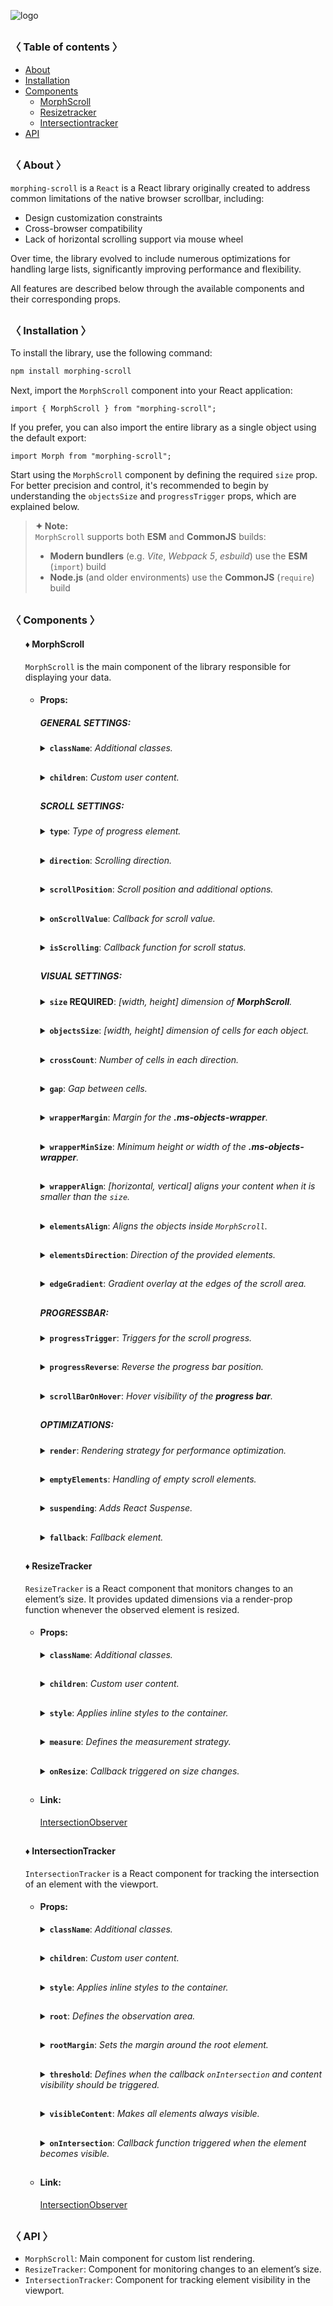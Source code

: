 ![logo](https://raw.githubusercontent.com/voodoofugu/morphing-scroll/refs/heads/main/src/assets/banner-logo.jpg)

<h2></h2>

### 〈 Table of contents 〉

- [About](#-about-)
- [Installation](#-installation-)
- [Components](#-components-)
  - [MorphScroll](#-morphscroll)
  - [Resizetracker](#-resizetracker)
  - [Intersectiontracker](#-intersectiontracker)
- [API](#-api-)

<h2></h2>

### 〈 About 〉

`morphing-scroll` is a `React` is a React library originally created to address common limitations of the native browser scrollbar, including:

- Design customization constraints
- Cross-browser compatibility
- Lack of horizontal scrolling support via mouse wheel

Over time, the library evolved to include numerous optimizations for handling large lists, significantly improving performance and flexibility.

All features are described below through the available components and their corresponding props.

<h2></h2>

### 〈 Installation 〉

To install the library, use the following command:

```bash
npm install morphing-scroll
```

Next, import the `MorphScroll` component into your React application:

```tsx
import { MorphScroll } from "morphing-scroll";
```

If you prefer, you can also import the entire library as a single object using the default export:

```tsx
import Morph from "morphing-scroll";
```

Start using the `MorphScroll` component by defining the required `size` prop. For better precision and control, it's recommended to begin by understanding the `objectsSize` and `progressTrigger` props, which are explained below.

> **✦ Note:**  
> `MorphScroll` supports both **ESM** and **CommonJS** builds:
>
> - **Modern bundlers** (e.g. _Vite_, _Webpack 5_, _esbuild_) use the **ESM** (`import`) build
> - **Node.js** (and older environments) use the **CommonJS** (`require`) build

<h2></h2>

### 〈 Components 〉

<ul><div>

#### ♦ MorphScroll

`MorphScroll` is the main component of the library responsible for displaying your data.

- #### Props:

<ul><div>

##### **GENERAL SETTINGS**:

<details><summary><b><code>className</code></b>: <em>Additional classes.</em></summary><br /><ul><div>
<b>Type:</b> string<br />
<br />
<b>Description:</b> <em><br />
This parameter allows you to add additional classes to the component.</em><br />
<br />
<b>Example:</b>

```tsx
<MorphScroll {...props} className="custom-class">
  {children}
</MorphScroll>
```

</div></ul></details>

<h2></h2>

<details><summary><b><code>children</code></b>: <em>Custom user content.</em></summary><br /><ul><div>
<b>Type:</b> React.ReactNode<br />
<br />
<b>Description:</b> <em><br />
This is where you can pass your list elements.<br />
Make sure to provide unique keys for each list item, as per React's rules. The <code>MorphScroll</code> component ensures that the cells it generates will use the same keys as your list items, allowing it to render the correct cells for the current list.<br />
Additionally, <code>MorphScroll</code> handles a passed <mark>null</mark> value the same way as <mark>undefined</mark>, rendering nothing in both cases.</em><br />
<br />
<b>Example:</b>

```tsx
<MorphScroll {...props}>{children}</MorphScroll>
```

</div></ul></details>

<h2></h2>

##### **SCROLL SETTINGS**:

<details><summary><b><code>type</code></b>: <em>Type of progress element.</em></summary><br /><ul><div>
<b>Type:</b> "scroll" | "slider" | "sliderMenu"<br />
<br />
<b>Default:</b> "scroll"<br />
<br />
<b>Description:</b> <em><br />
This parameter defines how the provided <code>progressElement</code> behaves within <code>progressTrigger</code> and how you interact with it.<br />
<br />
<mark>scroll</mark> - This is the default value and represents a standard scrollbar.<br />
<br />
<mark>slider</mark> - It displays distinct elements indicating the number of full scroll steps within the list.<br />
<br />
<mark>sliderMenu</mark> - It behaves like a <code>slider</code>, but now the <code>progressElement</code> is a menu, an you can provide custom buttons as an array in the <code>progressElement</code>.</em><br />
<br />
<b>Example:</b>

```tsx
<MorphScroll {...props} type="slider">
  {children}
</MorphScroll>
```

</div></ul></details>

<h2></h2>

<details><summary><b><code>direction</code></b>: <em>Scrolling direction.</em></summary><br /><ul><div>
<b>Type:</b> "x" | "y" | "hybrid"<br />
<br />
<b>Default:</b> "y"<br />
<br />
<b>Description:</b> <em><br />
This parameter changes the scroll or slider type direction based on the provided value.<br />
You can set the value to horizontal, vertical or hybrid positions to customize the component according to your needs.</em><br />
<br />
<b>Example:</b>

```tsx
<MorphScroll {...props} direction="x">
  {children}
</MorphScroll>
```

</div></ul></details>

<h2></h2>

<details><summary><b><code>scrollPosition</code></b>: <em>Scroll position and additional options.</em></summary><br /><ul><div>
<b>Type:</b> {<br />
value: number | "end" | (number | "end")[];<br />
duration?: number;<br />
updater?: boolean;<br />
}<br />
<br />
<b>Default:</b> { duration: 200; updater: false }<br />
<br />
<b>Description:</b> <em><br />
This parameter allows you to set custom scroll values.<br />
<br />
<code>value</code>:<br />
<ul>
  <li><mark>number</mark> - Sets the scroll position to a specific value.</li>
  <li><mark>"end"</mark> - Scrolls to the bottom of the list upon loading, which is useful for scenarios like chat message lists. When new elements are appended to the list, the scroll position will update automatically. However, to prevent unwanted scrolling when adding elements to the beginning of the list, this property will not trigger.</li>
</ul>
You can also provide an array of two values to specific positions ( e.g., [ x, y ] axes ) for hybrid directions.</code>.<br />
<br />
<code>duration</code>:<br />
This property determines the animation speed for scrolling in <b>ms</b>.<br />
<br />
<code>updater</code>:<br />
This property is a helper for the <code>value</code> property. When setting the same scroll value repeatedly (e.g., clicking a button to scroll to the top), React does not register the update. To force an update, toggle updater within setState, e.g.,<br />
<code>setScroll((prev) => ({ ...prev, value: 0, updater: <b>!prev.updater</b> }))</code></em><br />
<br />
<b>Example:</b>

```tsx
<MorphScroll {...props}
  scrollPosition={{ value: 100; duration: 100 }}
>
  {children}
</MorphScroll>
```

</div></ul></details>

<h2></h2>

<details><summary><b><code>onScrollValue</code></b>: <em>Callback for scroll value.</em></summary><br /><ul><div>
<b>Type:</b> ( left: number, top: number ) => void<br />
<br />
<b>Description:</b> <em><br />
This parameter accepts a callback function that is triggered on every scroll event. The callback receives the current scroll top and left position as a number. The return value of the callback can be used to determine custom behavior based on the scroll value.</em><br />
<br />
<b>Example:</b>

```tsx
<MorphScroll {...props}
  onScrollValue={
    (left, top) => console.log("Scroll position:", left, top),
  }
>
  {children}
</MorphScroll>
```

</div></ul></details>
  
<h2></h2>

<details><summary><b><code>isScrolling</code></b>: <em>Callback function for scroll status.</em></summary><br /><ul><div>
<b>Type:</b> ( motion: boolean ) => void<br />
<br />
<b>Description:</b> <em><br />
This parameter accepts a callback function that is triggered whenever the scroll status changes. The callback receives a boolean value, where <code>true</code> indicates that scrolling is in progress, and <code>false</code> indicates that scrolling has stopped. This can be useful for triggering additional actions, such as pausing animations or loading indicators based on the scroll state.</em><br />
<br />
<b>Example:</b>

```tsx
<MorphScroll
  {...props}
  isScrolling={(motion) => {
    console.log(motion ? "Scrolling..." : "Scroll stopped.");
  }}
>
  {children}
</MorphScroll>
```

</div></ul></details>

<h2></h2>

##### **VISUAL SETTINGS**:

<details><summary><b><code>size</code> REQUIRED</b>: <em>[width, height] dimension of <b>MorphScroll</b>.</em></summary><br /><ul><div>
<b>Type:</b><br /> number | number[] | "auto"<br />
<br />
<b>Description:</b> <em><br />
This parameter sets the width and height of the <code>MorphScroll</code>.<br />
<br />
<mark>number</mark> - Sets a fixed size in pixels. It can be 1 number if you want to set the same width and height, or an array of 2 numbers.<br />
<br />
<mark>"auto"</mark> - Adds the <code>ResizeTracker</code> component to measure the width and height of the area where <code>MorphScroll</code> is added. The dimensions will automatically adjust when the container changes.</em><br />
<br />
<b>Example:</b>

```tsx
<MorphScroll {...props} size={[100, 400]}>
  {children}
</MorphScroll>
```

</div></ul></details>

<h2></h2>

<details><summary><b><code>objectsSize</code></b>: <em>[width, height] dimension of cells for each object.</em></summary><br /><ul><div>
<b>Type:</b><br />
number | "size" | "firstChild" | "none"<br />
| (number | "size" | "firstChild" | "none")[]<br />
<br />
<b>Default:</b> If you don't provide any value, the default value will be taken from <code>size</code><br />
<br />
<b>Description:</b> <em><br />
This parameter defines the [width, height] of cells for each of your objects.<br />
<br />
<mark>number</mark> - Sets a fixed size for your custom objects.<br />
<br />
<mark>"size"</mark> - The dimensions will be taken from <code>size</code>.<br />
<br />
<mark>"firstChild"</mark> - Creates a <code>ResizeTracker</code> wrapper for the first child of your list. This wrapper will calculate the size of the first child, and these dimensions will be applied to all cells in the list.<br />
This can be useful if you want to change the size of objects in your list dynamically, e.g., when reducing the size of the user's screen.<br />
<br />
<mark>"none"</mark> - Cells will still be created, but <code>MorphScroll</code> will not calculate their sizes-they will simply wrap your objects.<br />
<br />
<mark>undefined</mark> - If no value is provided, the default behavior is partially inferred from the <code>size</code> prop:
<ul>
  <li>When <code>direction="x"</code>, the height from <code>size</code> will be used, behaving as if you had passed <code>objectsSize=["size", "none"]</code>.</li>
  <li>When <code>direction="y"</code>, the width from <code>size</code> will be used, behaving as if you had passed <code>objectsSize=["none", "size"]</code>.</li>
</ul>
<br />
✦ Note:<br />
<ul>
  <li>All types can be used as 1 value, or an array of 2 values.</li>
  <li><mark>"none"</mark> is not compatible with <code>render</code>.</li>
</ul></em><br />
<br />
<b>Example:</b>

```tsx
<MorphScroll {...props} objectsSize={[80, 80]}>
  {children}
</MorphScroll>
```

</div></ul></details>

<h2></h2>

<details><summary><b><code>crossCount</code></b>: <em>Number of cells in each direction.</em></summary><br /><ul><div>
<b>Type:</b> number<br />
<br />
<b>Description:</b> <em><br />
This parameter defines the number of <b>columns</b> (<code>direction="y"</code>, <code>direction="hybrid"</code> + <code>elementsDirection="column"</code>) or <b>rows</b> (<code>direction="x"</code>, <code>direction="hybrid"</code> + <code>elementsDirection="row"</code>).<br />
<br />
✦ Note:<br />
<ul>
  <li>If you use <mark>"x"</mark> or <mark>"y"</mark> for the <code>direction</code> parameter, <code>crossCount</code> only limits the <b>maximum</b> number of columns or rows.</li>
  <li>If you use <mark>"hybrid"</mark> for the <code>direction</code> parameter, <code>crossCount</code> defines the <b>exact</b> number of columns or rows in dependence of the <code>elementsDirection</code>, but not exceeding the total number of passed elements.</li>
</ul></em><br />
<br />
<b>Example:</b>

```tsx
<MorphScroll {...props} crossCount={3}>
  {children}
</MorphScroll>
```

</div></ul></details>

<h2></h2>

<details><summary><b><code>gap</code></b>: <em>Gap between cells.</em></summary><br /><ul><div>
<b>Type:</b> number | number[]<br />
<br />
<b>Description:</b> <em><br />
This parameter allows you to set spacing in pixels between list items for rows and columns.<br />
<br />
✦ Note:<br />
It can be 1 number or an array of 2 numbers.</em><br />
<br />
<b>Example:</b>

```tsx
<MorphScroll {...props} gap={10}>
  {children}
</MorphScroll>
```

</div></ul></details>

<h2></h2>

<details><summary><b><code>wrapperMargin</code></b>: <em>Margin for the <b>.ms-objects-wrapper</b>.</em></summary><br /><ul><div>
<b>Type:</b> number | number[]<br />
<br />
<b>Description:</b> <em><br />
This parameter defines the spacing between the list items and their wrapper, effectively increasing the width or height of the scrollable area.<br />
<br />
✦ Note:<br />
Can be 1 number or an array of 2 or 4 numbers in pixels.</em><br />
<br />
<b>Example:</b>

```tsx
<MorphScroll {...props} wrapperMargin={10}>
  {children}
</MorphScroll>
```

</div></ul></details>

<h2></h2>

<details><summary><b><code>wrapperMinSize</code></b>: <em>Minimum height or width of the <b>.ms-objects-wrapper</b>.</em></summary><br /><ul><div>
<b>Type:</b> number | "full" | (number | "full")[]<br /><br />
<b>Description:</b> <em><br />
This parameter defines the minimum height or width of the <b>.ms-objects-wrapper</b>, to which CSS properties like <code>min-height</code> or <code>min-width</code> will be applied.<br />
<br />
✦ Note:<br />
Can be used as 1 value, or an array of 2 values.</em><br />
<br />
<b>Example:</b>

```tsx
<MorphScroll {...props} wrapperMinSize={"full"}>
  {children}
</MorphScroll>
```

</div></ul></details>

<h2></h2>

<details><summary><b><code>wrapperAlign</code></b>: <em>[horizontal, vertical] aligns your content when it is smaller than the <code>size</code>.</em></summary><br /><ul><div> 
<b>Type:</b><br />
"start" | "center" | "end"<br />
| ("start" | "center" | "end")[]<br />
<br />
<b>Description:</b> <em><br />
This parameter aligns the <b>.ms-objects-wrapper</b>, which contains all the provided elements, relative to the scroll or the <code>size</code>.<br />
<br />
✦ Note:<br />
Use 1 value to align one or both axes, or an array of 2 values to align both axes.</em><br />
<br />
<b>Example:</b>

```tsx
<MorphScroll {...props} contentAlign={["center", "center"]}>
  {children}
</MorphScroll>
```

</div></ul></details>

<h2></h2>

<details><summary><b><code>elementsAlign</code></b>: <em>Aligns the objects inside <code>MorphScroll</code>.</em></summary><br /><ul><div>
<b>Type:</b> "start" | "center" | "end"<br />
<br />
<b>Example:</b>

```tsx
<MorphScroll {...props} elementsAlign="center">
  {children}
</MorphScroll>
```

</div></ul></details>

<h2></h2>

<details><summary><b><code>elementsDirection</code></b>: <em>Direction of the provided elements.</em></summary><br /><ul><div>
<b>Type:</b> "row" | "column"<br />
<br />
<b>Default:</b> "row"<br />
<br />
<b>Description:</b> <em><br />
This parameter changes the order of the provided elements based on the provided value.</em><br />
<br />
<b>Example:</b>

```tsx
<MorphScroll {...props} elementsDirection="column">
  {children}
</MorphScroll>
```

</div></ul></details>

<h2></h2>

<details><summary><b><code>edgeGradient</code></b>: <em>Gradient overlay at the edges of the scroll area.</em></summary><br /><ul><div>
<b>Type:</b> boolean | { color?: string; size?: number }<br />
<br />
<b>Default:</b> { size: 40 }<br />
<br />
<b>Description:</b> <em><br />
This parameter creates two edge elements responsible for darkening the edges of the scroll when it overflows.<br />
<br />
<code>color</code> :<br />
The property accepts any valid color format.
If you provide it, the library will generate a gradient transitioning from the custom color to transparent.
If you provide just <mark>true</mark>, the edge elements will have no color, allowing for custom styling via CSS classes.<br />
<br />
<code>size</code> :<br />
The property changes the height for horizontal and width for vertical <b>.ms-edge</b>.</em><br />
<br />
<b>Example:</b>

```tsx
<MorphScroll
  {...props}
  edgeGradient={{ color: "rgba(0, 0, 0, 0.5)", size: 60 }}
>
  {children}
</MorphScroll>
```

</div></ul></details>

<h2></h2>

##### **PROGRESSBAR**:

<details><summary><b><code>progressTrigger</code></b>: <em>Triggers for the scroll progress.</em></summary><br /><ul><div>
<b>Type:</b> {<br />
  wheel?: boolean;<br />
  content?: boolean;<br />
  progressElement?: boolean | React.ReactNode | React.ReactNode[];<br />
  arrows?: boolean | { size?: number; element?: React.ReactNode };<br />
}<br />
<br />
<b>Default:</b> { wheel: true }<br />
<br />
<b>Description:</b> <em><br />
This is one of the most important properties, allowing you to define how users interact with the progress bar and customize its appearance.<br />
<br />
<code>wheel</code> :<br />
This parameter determines whether the progress bar responds to mouse wheel scrolling.<br />
<br />
<code>content</code> :<br />
This parameter enables interaction by clicking and dragging anywhere within the scrollable content to move it.<br />
<br />
<code>progressElement</code> :<br />
This parameter determines how the scroll progress is managed.<br />
<br />
<ul>
  <li>When using <code>type="scroll"</code>, you can provide a custom scroll element. If it's not ready yet, simply set <mark>true</mark> instead — this will fall back to the browser’s default scrollbar.</li>
  <li>When using <code>type="slider"</code>, a <b>.ms-slider</b> element is automatically generated. It contains multiple <b>sliderElem</b> elements that visually represent the scroll progress. One of them will always have the <code>active</code> class depending on the current position.</li>
  <li>When using <code>type="sliderMenu"</code>, everything is the same as with <mark>"slider"</mark> but you can pass an array of custom buttons to <code>progressElement</code>. These buttons act as a navigation menu, allowing users to jump to specific sections.</li>
</ul>
<br />
<code>arrows</code> :<br />
This parameter allows you to add custom arrows to the progress bar. You can either specify a <code>size</code> for the arrows and provide a custom element.<br />
<br />
✦ Note:<br />
<code>progressTrigger</code> can only create or provide your elements, but you must make the design for them yourself.</em><br />
<br />
<b>Example:</b>

```tsx
<MorphScroll
  {...props}
  progressTrigger={{
    wheel: true,
    progressElement: <div className="your-scroll-thumb" />,
  }}
>
  {children}
</MorphScroll>
```

</div></ul></details>

<h2></h2>

<details><summary><b><code>progressReverse</code></b>: <em>Reverse the progress bar position.</em></summary><br /><ul><div>
<b>Type:</b> boolean | boolean[]<br />
<br />
<b>Default:</b> false<br />
<br />
<b>Description:</b> <em><br />
This parameter changes the position of the progress bar based on the direction property.<br />
<br />
<ul>
  <li>If <code>direction="x"</code>, the progress bar appears on the left by default and moves to the right when set to <mark>true</mark>.</li>
  <li>If <code>direction="y"</code>, the progress bar appears at the bottom by default and moves to the top when set to <mark>true</mark>.</li>
  <li>If <code>direction="hybrid"</code>, both horizontal and vertical progress bars are used with the same logic as above. And in this case, you can also pass an array of booleans to control each bar individually.</li>
</ul></em><br />
<br />
<b>Example:</b>

```tsx
<MorphScroll {...props} progressReverse>
  {children}
</MorphScroll>
```

</div></ul></details>

<h2></h2>

<details><summary><b><code>scrollBarOnHover</code></b>: <em>Hover visibility of the <b>progress bar</b>.</em></summary><br /><ul><div>
<b>Type:</b> boolean<br />
<br />
<b>Default:</b> false<br />
<br />
<b>Description:</b> <em><br />
This parameter controls the visibility of the progress bar regardless of the <code>type</code> value.<br />
When you use it, the <b>"hover"</b> class is applied to the <b>.ms-bar</b> when the cursor is over it (or the finger touches it on touchscreens), and <b>"leave"</b> is applied when it is no longer hovered. This allows you to easily customize its appearance on interaction.</em><br />
<br />
<b>Example:</b>

```tsx
<MorphScroll {...props} scrollBarOnHover>
  {children}
</MorphScroll>
```

</div></ul></details>

<h2></h2>

##### **OPTIMIZATIONS**:

<details><summary><b><code>render</code></b>: <em>Rendering strategy for performance optimization.</em></summary><br /><ul><div>
<b>Type:</b> {<br />
  type: "lazy" | "virtual";<br />
  rootMargin?: number | number[];<br />
  stopLoadOnScroll?: boolean;<br />
  }<br />
<br />
<b>Description:</b> <em><br />
This parameter adds a gradual rendering of the content as it enters the viewport.<br />
When used, a container is created for each scrollable object, and its absolute positioning is calculated based on scroll position and area dimensions.<br />
<br />
<code>type</code>:<br />
<ul>
  <li>With <mark>"lazy"</mark>, content is not deleted when it leaves the viewport.</li>
  <li>With <mark>"virtual"</mark>, content is deleted when it leaves the viewport.</li>
</ul>
<br />
<code>rootMargin</code>:<br />
This property controls the threshold for loading content. It can be a single number or an array of 2 <b>[ top-bottom, left-right ]</b> or 4 <b>[ top, right, bottom, left ]</b> numbers. It is the distance for loading from the root element ( <b>.ms-element</b> ) in pixels.<br />
<br />
<code>stopLoadOnScroll</code>:<br />
This property controls whether to stop loading content when scrolling.<br />
<br />
✦ Note:<br />
<code>render</code> is not compatible with <code>objectsSize: "none"</code>.</em><br />
<br />
<b>Example:</b>

```tsx
<MorphScroll {...props} render={{ type: "virtual" }}>
  {children}
</MorphScroll>
```

</div></ul></details>

<h2></h2>

<details><summary><b><code>emptyElements</code></b>: <em>Handling of empty scroll elements.</em></summary><br /><ul><div>
<b>Type:</b> {<br />
mode: "clear" | "fallback" | { fallback: React.ReactNode };<br />
clickTrigger?: { selector: string; delay?: number };<br />
}<br />
<br />
<b>Description:</b> <em><br />
This option will allow you to delete or replace empty list items during the first rendering, or to start this process by clicking.<br />
<br />
<code>mode</code> :<br />
<ul>
  <li><mark>"clear"</mark> – automatically removes empty elements.</li>
  <li><mark>"fallback"</mark> – replaces empty elements with the value from the <code>fallback</code> props.</li>
  <li><mark>{ fallback: React.ReactNode }</mark> – if you need a different element than in <code>fallback</code> to replace empty elements, you can use this option.</li>
</ul>
<br />
<code>clickTrigger</code> :<br />
In case if elements are removed via a click action, use this option. It accepts an object with a <code>selector</code> ( such as a delete button’s class ) and <code>delay</code> ( in <b>ms</b> ) to wait before removing the elements.<br />
<br />
✦ Note:<br />
<ul>
  <li>The cleanup will start on the initial render, when the number of passed elements changes, on scroll and on click if you use <code>clickTrigger</code>.</li>
  <li>If you are using <code>clickTrigger</code> but there are no changes, you may need to increase the <code>delay</code> value, since the cleanup function is triggered when your item has not yet been deleted.</li>
</ul></em>
<br />
<b>Example:</b>

```tsx
<MorphScroll
  {...props}
  emptyElements={{
    mode: "clear",
    clickTrigger: { selector: ".close-button" },
  }}
>
  {children}
</MorphScroll>
```

</div></ul></details>

<h2></h2>

<details><summary><b><code>suspending</code></b>: <em>Adds React Suspense.</em></summary><br /><ul><div>
<b>Type:</b> boolean<br />
<br />
<b>Default:</b> false<br />
<br />
<b>Description:</b> <em><br />
This parameter adds React Suspense to the MorphScroll component for asynchronous rendering.</em><br />
<br />
<b>Example:</b>

```tsx
<MorphScroll {...props} suspending>
  {children}
</MorphScroll>
```

</div></ul></details>

<h2></h2>

<details><summary><b><code>fallback</code></b>: <em>Fallback element.</em></summary><br /><ul><div>
<b>Type:</b> React.ReactNode<br />
<br />
<b>Description:</b> <em><br />
This parameter sets the fallback element to display during loading or placeholder.<br />
It will be used when:
<ul>
  <li><code>suspending</code> is set to <mark>true</mark>.</li>
  <li><code>render.stopLoadOnScroll</code> is set to <mark>true</mark>.</li>
  <li><code>emptyElements.mode</code> is set to <mark>"fallback"</mark>.</li> 
</ul></em><br />
<br />
<b>Example:</b>

```tsx
<MorphScroll {...props} fallback={<div>Loading...</div>}>
  {children}
</MorphScroll>
```

</div></ul></details>
  
</div></ul>

<h2></h2>

#### ♦ ResizeTracker

`ResizeTracker` is a React component that monitors changes to an element’s size. It provides updated dimensions via a render-prop function whenever the observed element is resized.

- #### Props:

<ul><div>

<details><summary><b><code>className</code></b>: <em>Additional classes.</em></summary><br /><ul><div>
<b>Type:</b> string<br />
<br />
<b>Description:</b> <em><br />
This parameter allows you to add additional classes to the component.</em><br />
<br />
<b>Example:</b>

```tsx
<ResizeTracker className="custom-class">{children}</ResizeTracker>
```

</div></ul></details>

<h2></h2>

<details><summary><b><code>children</code></b>: <em>Custom user content.</em></summary><br /><ul><div>
<b>Type:</b> React.ReactNode<br />
<br />
<b>Description:</b> <em><br />
This parameter allows you to add custom content to the component.</em><br />
<br />
<b>Example:</b>

```tsx
<ResizeTracker>{children}</ResizeTracker>
```

</div></ul></details>

<h2></h2>

<details><summary><b><code>style</code></b>: <em>Applies inline styles to the container.</em></summary><br /><ul><div>
<b>Type:</b> React.CSSProperties<br />
<br />
<b>Example:</b>

```tsx
<ResizeTracker style={{ backgroundColor: "yellow" }}>{children}</ResizeTracker>
```

</div></ul></details>

<h2></h2>

<details><summary><b><code>measure</code></b>: <em>Defines the measurement strategy.</em></summary><br /><ul><div>
<b>Type:</b> "inner" | "outer" | "all"<br />
<br />
<b>Default:</b> "inner"<br />
<br />
<b>Description:</b><br />
<em>This prop determines what is being measured by automatically applying inline styles that affect width and height.<br />
<br />
<ul>
  <li><mark>"inner"</mark> sets <code>width: "max-content"</code> and <code>height: "max-content"</code>, measuring the size of child elements.</li>
  <li><mark>"outer"</mark> measures the parent element by setting <code>minWidth: "100%"</code> and <code>minHeight: "100%"</code>.</li>
  <li><mark>"all"</mark> value combines the styles of both <code>"inner"</code> and <code>"outer"</code>, allowing measurement of both the parent and child elements.</li>
</ul>
<br />
✦ Note: <br />
Be cautious when overriding styles via the <code>style</code> prop, as it may interfere with the styles applied by <code>measure</code>, leading to unexpected behavior.</em><br />
<br />
<b>Example:</b>

```tsx
<ResizeTracker measure="all">{children}</ResizeTracker>
```

</div></ul></details>

<h2></h2>

<details><summary><b><code>onResize</code></b>: <em>Callback triggered on size changes.</em></summary><br /><ul><div>
<b>Type:</b> (rect: Partial<DOMRectReadOnly>) => void<br />
<br />
<b>Description:</b><br />
<em>A callback function that is triggered whenever the observed element's dimensions change.<br />
The function receives an object containing the updated size properties.</em><br />
<br />
<b>Example:</b>

```tsx
<ResizeTracker
  onResize={(rect) => {
    console.log("New size:", rect);
  }}
>
  {children}
</ResizeTracker>
```

</div></ul></details>

<h2></h2>

</div></ul>

- #### Link:

  [IntersectionObserver](https://developer.mozilla.org/en-US/docs/Web/API/ResizeObserver)

<h2></h2>

#### ♦ IntersectionTracker

`IntersectionTracker` is a React component for tracking the intersection of an element with the viewport.

- #### Props:

<ul><div>

<details><summary><b><code>className</code></b>: <em>Additional classes.</em></summary><br /><ul><div>
<b>Type:</b> string<br />
<br />
<b>Description:</b> <em><br />
This parameter allows you to add additional classes to the component.</em><br />
<br />
<b>Example:</b>

```tsx
<IntersectionTracker className="custom-class">{children}</IntersectionTracker>
```

</div></ul></details>

<h2></h2>

<details><summary><b><code>children</code></b>: <em>Custom user content.</em></summary><br /><ul><div>
<b>Type:</b> React.ReactNode<br />
<br />
<b>Example:</b>

```tsx
<IntersectionTracker>{children}</IntersectionTracker>
```

</div></ul></details>

<h2></h2>

<details><summary><b><code>style</code></b>: <em>Applies inline styles to the container.</em></summary><br /><ul><div>
<b>Type:</b> React.CSSProperties<br />
<br />
<b>Example:</b>

```tsx
<IntersectionTracker style={{ backgroundColor: "yellow" }}>
  {children}
</IntersectionTracker>
```

</div></ul></details>

<h2></h2>

<details><summary><b><code>root</code></b>: <em>Defines the observation area.</em></summary><br /><ul><div>
<b>Type:</b> Element | null<br />
<br />
<b>Default:</b> null (window)<br />
<br />
<b>Description:</b> <em><br />
Specifies the element that serves as the bounding box for the intersection observation. 
If provided, it must be an ancestor of the observed element.</em><br />
<br />
<b>Example:</b>

```tsx
<IntersectionTracker root={document.getElementById("observer-container")}>
  {children}
</IntersectionTracker>
```

</div></ul></details>

<h2></h2>

<details><summary><b><code>rootMargin</code></b>: <em>Sets the margin around the root element.</em></summary><br /><ul><div>
<b>Type:</b> number | number[]<br />
<br />
<b>Description:</b> <em><br />
Defines an offset around the root element, expanding or shrinking the observed area.<br />
<br />
✦ Note:<br />
It can be a single number or an array of 2 <b>[ top-bottom, left-right ]</b> or 4 <b>[ top, right, bottom, left ]</b> numbers.</em><br />
<br />
<b>Example:</b>

```tsx
<IntersectionTracker rootMargin={10}>{children}</IntersectionTracker>
```

</div></ul></details>

<h2></h2>

<details><summary><b><code>threshold</code></b>: <em>Defines when the callback <code>onIntersection</code> and content visibility should be triggered.</em></summary><br /><ul><div>
<b>Type:</b> number | number[]<br />
<br />
<b>Default:</b> 0<br />
<br />
<b>Description:</b> <em><br />
Specifies at what percentage of the observed element’s visibility the callback should be executed.<br />
<br />
✦ Note:<br />
<ul>
  <li>A value of <code>0</code> means the callback fires when any part of the element appears, while <code>1</code> means the element must be fully visible.</li>
  <li>An array (e.g., <code>[0, 0.5, 1]</code>) triggers the callback multiple times at different visibility levels.</li>
</ul></em>
<br />
<b>Example:</b>

```tsx
<IntersectionTracker threshold={0.5}>{children}</IntersectionTracker>
```

</div></ul></details>

<h2></h2>

<details><summary><b><code>visibleContent</code></b>: <em>Makes all elements always visible.</em></summary><br /><ul><div>
<b>Type:</b> boolean<br />
<br />
<b>Default:</b> false<br />
<br />
<b>Description:</b> <em><br />
If set to <mark>true</mark>, the tracked elements will always be visible, regardless of their actual intersection status.<br />
This is useful for testing purposes or when using the <code>onIntersection</code> callback, ensuring that it reliably triggers whenever the element enters the viewport, even if all elements are already visible.</em><br />
<br />
<b>Example:</b>

```tsx
<IntersectionTracker visibleContent>{children}</IntersectionTracker>
```

</div></ul></details>

<h2></h2>

<details><summary><b><code>onIntersection</code></b>: <em>Callback function triggered when the element becomes visible.</em></summary><br /><ul><div>
<b>Type:</b> (entry: IntersectionObserverEntry) => void<br />
<br />
<b>Description:</b> <em><br />
A callback function that is called when the observed element enters or leaves the viewport or the area defined by the <code>root</code> property. This can be used to load new list items for <code>MorphScroll</code>.<br />
<br />
✦ Note:<br />
The <code>IntersectionObserverEntry</code> object provides details about the intersection state, including:<br />
<ul>
  <li><code>boundingClientRect</code>: The bounding rectangle of the element relative to the viewport.</li>
  <li><code>intersectionRatio</code>: The percentage of the element that is visible in the viewport.</li>
  <li><code>intersectionRect</code>: The intersection rectangle between the element and the viewport.</li>
  <li><code>rootBounds</code>: The bounding rectangle of the root element relative to the viewport.</li>
  <li><code>target</code>: The observed element.</li>
  <li><code>time</code>: The timestamp when the intersection state changed.</li>
</ul></em>
<br />
<b>Example:</b>

```tsx
<IntersectionTracker
  onIntersection={(entry) => {
    if (entry.isIntersecting) loadMoreItems();
  }}
>
  {children}
</IntersectionTracker>
```

</div></ul></details>

<h2></h2>

</div></ul>

- #### Link:

  [IntersectionObserver](https://developer.mozilla.org/en-US/docs/Web/API/Intersection_Observer_API)

</div></ul>

<h2></h2>

### 〈 API 〉

- `MorphScroll`: Main component for custom list rendering.
- `ResizeTracker`: Component for monitoring changes to an element’s size.
- `IntersectionTracker`: Component for tracking element visibility in the viewport.
